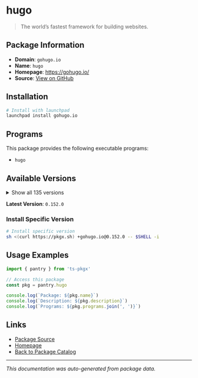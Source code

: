 # hugo

> The world’s fastest framework for building websites.

## Package Information

- **Domain**: `gohugo.io`
- **Name**: `hugo`
- **Homepage**: https://gohugo.io/
- **Source**: [View on GitHub](https://github.com/pkgxdev/pantry/tree/main/projects/gohugo.io/package.yml)

## Installation

```bash
# Install with launchpad
launchpad install gohugo.io
```

## Programs

This package provides the following executable programs:

- `hugo`

## Available Versions

<details>
<summary>Show all 135 versions</summary>

- `0.152.0`, `0.151.2`, `0.151.1`, `0.151.0`, `0.150.1`
- `0.150.0`, `0.149.1`, `0.149.0`, `0.148.2`, `0.148.1`
- `0.148.0`, `0.147.9`, `0.147.8`, `0.147.7`, `0.147.6`
- `0.147.5`, `0.147.4`, `0.147.3`, `0.147.2`, `0.147.1`
- `0.147.0`, `0.146.7`, `0.146.6`, `0.146.5`, `0.146.4`
- `0.146.3`, `0.146.2`, `0.146.1`, `0.146.0`, `0.145.0`
- `0.144.2`, `0.144.1`, `0.144.0`, `0.143.1`, `0.143.0`
- `0.142.0`, `0.141.0`, `0.140.2`, `0.140.1`, `0.140.0`
- `0.139.5`, `0.139.4`, `0.139.3`, `0.139.2`, `0.139.1`
- `0.139.0`, `0.138.0`, `0.137.1`, `0.137.0`, `0.136.5`
- `0.136.4`, `0.136.3`, `0.136.2`, `0.136.1`, `0.136.0`
- `0.135.0`, `0.134.3`, `0.134.2`, `0.134.1`, `0.134.0`
- `0.133.1`, `0.133.0`, `0.132.2`, `0.132.1`, `0.132.0`
- `0.131.0`, `0.130.0`, `0.129.0`, `0.128.2`, `0.128.1`
- `0.128.0`, `0.127.0`, `0.126.3`, `0.126.2`, `0.126.1`
- `0.126.0`, `0.125.7`, `0.125.6`, `0.125.5`, `0.125.4`
- `0.125.3`, `0.125.2`, `0.125.1`, `0.125.0`, `0.124.1`
- `0.124.0`, `0.123.8`, `0.123.7`, `0.123.6`, `0.123.5`
- `0.123.4`, `0.123.3`, `0.123.2`, `0.123.1`, `0.123.0`
- `0.122.0`, `0.121.2`, `0.121.1`, `0.121.0`, `0.120.4`
- `0.120.3`, `0.120.2`, `0.120.1`, `0.120.0`, `0.119.0`
- `0.118.2`, `0.118.1`, `0.118.0`, `0.116.1`, `0.116.0`
- `0.115.4`, `0.115.3`, `0.115.2`, `0.115.1`, `0.115.0`
- `0.114.1`, `0.114.0`, `0.113.0`, `0.112.7`, `0.112.6`
- `0.112.5`, `0.112.4`, `0.112.3`, `0.112.2`, `0.112.1`
- `0.112.0`, `0.111.3`, `0.111.2`, `0.111.1`, `0.111.0`
- `0.109.0`, `0.108.0`, `0.107.0`, `0.105.0`, `0.104.3`

</details>

**Latest Version**: `0.152.0`

### Install Specific Version

```bash
# Install specific version
sh <(curl https://pkgx.sh) +gohugo.io@0.152.0 -- $SHELL -i
```

## Usage Examples

```typescript
import { pantry } from 'ts-pkgx'

// Access this package
const pkg = pantry.hugo

console.log(`Package: ${pkg.name}`)
console.log(`Description: ${pkg.description}`)
console.log(`Programs: ${pkg.programs.join(', ')}`)
```

## Links

- [Package Source](https://github.com/pkgxdev/pantry/tree/main/projects/gohugo.io/package.yml)
- [Homepage](https://gohugo.io/)
- [Back to Package Catalog](../../package-catalog.md)

---

*This documentation was auto-generated from package data.*
